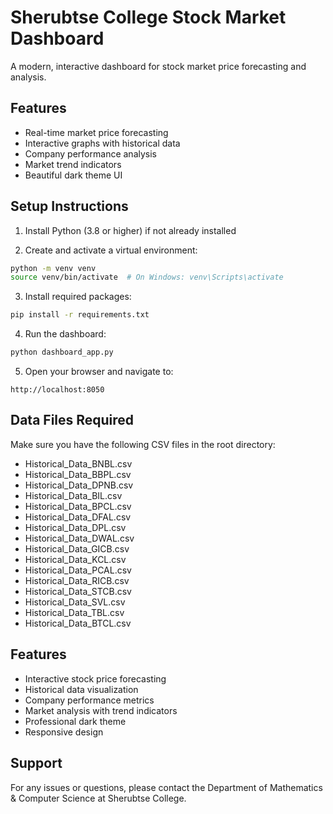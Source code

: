 # Sherubtse College Stock Market Dashboard

A modern, interactive dashboard for stock market price forecasting and analysis.

## Features
- Real-time market price forecasting
- Interactive graphs with historical data
- Company performance analysis
- Market trend indicators
- Beautiful dark theme UI

## Setup Instructions

1. Install Python (3.8 or higher) if not already installed

2. Create and activate a virtual environment:
```bash
python -m venv venv
source venv/bin/activate  # On Windows: venv\Scripts\activate
```

3. Install required packages:
```bash
pip install -r requirements.txt
```

4. Run the dashboard:
```bash
python dashboard_app.py
```

5. Open your browser and navigate to:
```
http://localhost:8050
```

## Data Files Required
Make sure you have the following CSV files in the root directory:
- Historical_Data_BNBL.csv
- Historical_Data_BBPL.csv
- Historical_Data_DPNB.csv
- Historical_Data_BIL.csv
- Historical_Data_BPCL.csv
- Historical_Data_DFAL.csv
- Historical_Data_DPL.csv
- Historical_Data_DWAL.csv
- Historical_Data_GICB.csv
- Historical_Data_KCL.csv
- Historical_Data_PCAL.csv
- Historical_Data_RICB.csv
- Historical_Data_STCB.csv
- Historical_Data_SVL.csv
- Historical_Data_TBL.csv
- Historical_Data_BTCL.csv

## Features
- Interactive stock price forecasting
- Historical data visualization
- Company performance metrics
- Market analysis with trend indicators
- Professional dark theme
- Responsive design

## Support
For any issues or questions, please contact the Department of Mathematics & Computer Science at Sherubtse College. 